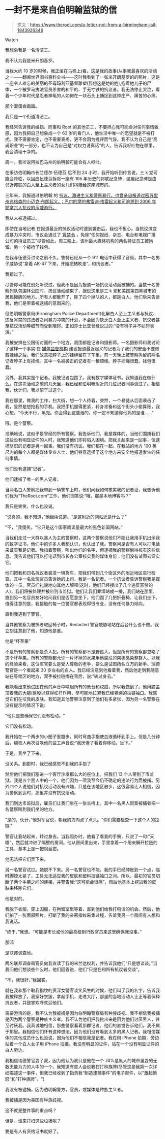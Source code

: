 # 一封不是来自伯明翰监狱的信

> 原文：<https://www.theroot.com/a-letter-not-from-a-birmingham-jail-1843926346>

Watch

我想象我是一名清洁工。

我不认为我是米开朗基罗。

当我大约 10 岁的时候，我正坐在马桶上(看，这是我的故事)从事我最喜欢的活动之一——翻阅世界图书百科全书——这时我看到了一张米开朗基罗的的照片，这是一座令人难忘的美丽的圣母玛利亚基督雕塑(我想这是她的姓),抱着她儿子的尸体，一个被罗马执法官员杀害的和平的、手无寸铁的抗议者。我无法停止哭泣，看着一个少年时代是忍者神龟的人如何在一块石头上捕捉到这种庄严、痛苦的心痛。

那个混蛋会画画。

我只是一个街道清洁工。

我经常告诉我的编辑、同事和 Root 的其他员工，不要担心我可能会对任何事情敏感，因为我把自己想象成一个 63 岁的看门人，他生活中唯一的愿望就是不被打扰。我不需要肯定，也不需要表扬，更不会因为批评而气馁。我不认为自己是“高尚职业”的一部分，也不认为自己是“对权力说真话”的人。告诉我呕吐物在哪里，我会清理干净的。

周一，我听说阿拉巴马州的伯明翰可能会有人呕吐。

在采访伯明翰市长兰德尔·伍德芬 后不到 24 小时，我开始听到传言说，三 k 党可能会降临，以回应伍德芬拆除一座有 105 年历史的邦联纪念碑，这座纪念碑是由邻近邦联的白人至上主义者的女儿们捐赠给这座城市的。

三年来，我报道过伯明翰 的 [抗议、激进主义和警察暴行，也曾亲自报道过密苏里州弗格森的小迈克·布朗起义。；巴尔的摩的弗雷迪·格雷起义和可追溯到 2006 年耶拿六人抗议的示威游行。](https://www.theroot.com/tag/birmingham)

我从未被逮捕过。

即使在当地记者 在报道最近的抗议活动时遭到袭击后，我也不担心。当抗议演变成暴力冲突时，市议会通过了 [宵禁令](https://www.birminghamal.gov/wp-content/uploads/2020/06/Amended-Proclamation-State-of-Emergency-Curfew-June-2-2020-2-1.pdf) ，免除“任何报纸、杂志、电台和电视广播公司的持证员工”尽管如此，周三晚上，该州最大媒体机构的两名持证员工被拘留。另一个被抢了钱包。

在我与伍德芬讨论之前不久，鲁特已经从一个 911 电话中获得了音频，其中一名男子威胁说“拿着 AK-47 下来，开始把猪吹走”...和抗议者。”

我错过了。

尽管你可能在别处听说过，但我不是因为报道一场抗议活动而被捕的。当数十名警察列队包围林公园时，抗议活动结束了，据说这里是三 k 党和美国第四黑城市的居民摊牌的地方。所有人都散开了，除了四个掉队的人，都是白人，他们后来告诉我，他们是带着被逮捕的意图来的。

但伯明翰警察局(Birmingham Police Department)化解白人至上主义者与抗议、违反宵禁的违法者之间暴力冲突的计划，不会因为缺乏白人至上主义者、抗议者甚至抗议活动等细节而受到阻碍。正如莎士比亚曾经说过的:“没有猴子并不妨碍表演。”

我被安排在公园街对面的一个地方，周围都是记者和摄影师。一名摄影师和我讨论了这样一个事实:在 [媒体监督机构](https://www.poynter.org/reporting-editing/2020/23-guidelines-for-journalists-to-safely-cover-protests-this-weekend/) 建议报道最近起义的记者为了我们的安全不要佩戴挂绳之后，我们故意把脖子上的挂绳留在了车里。前一天晚上被警察拘留的两名记者脖子上有挂绳。其中一名被袭击的记者有一根颈绳。脖子挂绳很蠢。钱包很蠢。

另外，我其实是个记者。我被记者包围了。我有数字媒体证书。我知道我在做什么。在这次活动之前的几天里，我已经和伯明翰附近的几位记者同事谈过了。相信我，伙计们，我以前干过这个。

我在那里，做我的工作，扫大街，想一个人待着，突然，一个暴徒从后面袭击了我，显然是想抢我的手机。我把手机握得更紧，转身准备和这个街头小偷算账，我心想，“今天不行，黑鬼。你会得到这些烟的。你一定不知道你他妈的是谁……”

哦。是个警察。

准确地说，这似乎是曾经的所有警察。我告诉他们，我是媒体的，当他们围捕我们这些没有明显证件的人时，我知道他们即将陷入困境。把我关起来是一回事，但逮捕尽职的记者是另一回事。我们没有抗议。我们都在一起。在我站的地方 100 英尺内的每个人都是媒体专业人士，他们特意选择了这个地方来安全地报道发生的任何事情。

他们没有逮捕“记者”。

他们逮捕了唯一的黑人记者。

当两名白人警察把我带到一辆警车上时，他们问我如何核实我的记者证，我告诉他们我为“TheRoot.com”工作，他们回答说:“哦，那是本地博客吗？”

我只是笑笑，什么也没说。

“说真的，我不知道，”他继续说道。“是这附近的网站还是什么？”

"不，"我傻笑。“它只是这个国家阅读量最大的黑色新闻网站。”

当我们走过一大群以黑人为主的警察时，这两个警察说他们不能让我用手机出示我的数字证书，他们中的许多人我都认识，也认出了我。警察问是否有人可以打电话来证实我是记者。我指着警察，叫出他们的名字，但逮捕我的警察懒得核实这些信息。我告诉他们可以打电话到市长办公室核实我的媒体身份；他们没有试图去证实它。

他们把我和四名抗议者装进一辆货车，把我们带到几个街区外的附近地区进行检查。其中一名处理官员告诉她的上司，我是一名记者。一个抗议者告诉警察我是媒体的一员。官员们礼貌地向其他人解释(这时，他们已经搜出了几个违反宵禁的人)，我们将被处理并被带到市监狱。他们让我们靠墙站成一排，我们站在那里，直到另一名官员友好地问我们是否愿意坐下。他们围了几把折叠椅，让我们坐下。值得注意的是，我接触的每一位警官都表现得很专业，没有任何暴力倾向。

直到我遇到了警官。

当其他警察为被捕者取回椅子时，Redacted 警官威胁地站在后台什么也不做。我立刻注意到了他，知道他是谁。

他是“坏苹果”

不是所有的警察都是杀人犯。所有的警察都不是野蛮人。但是所有的警察都忽略了这个坏苹果。所有的警察都允许一片坏掉的水果用他腐烂的果核感染整群人。以我的经验来看，这位军官要么是受人尊敬的老手，要么是试图扬名立万的新手。瑞德警官是一个看起来 30 岁左右的白人。我已经注意到他看着我，然后他走到我随意站在等候区的地方，双手被拉链绑在背后，说:“转过身去。”

我能看出来他试图在他的声音中唤起所有的低音和权威，所以我做到了。他用膝盖顶着我的大腿/屁股以获得杠杆作用，尽可能地拉紧我已经紧绷的拉链袖口。我感觉它们在咬我的皮肤。我知道其他警察注意到了他们有多紧张，因为另一名警察在没有提示的情况下说:

"他只是想确保它们没有松动。"

它们没有松动。

我开始在一个两步的小圈子里踱步，同时弯曲手指使血液循环到手上。但是几分钟后，编校人再次召唤他的监工声音说:“我厌倦了看着你移动。坐下。”

于是，我坐了下来。

没关系。到那时，我已经感觉不到我的手指了

然后他们把我们塞进一个客厅沙发那么大的座位上，把我们 13 个人带到了市监狱。我是五个黑人中的一个，他们因为一项我至今仍不确定的违法行为而被捕。另外四个人说他们对抗议活动没有兴趣，只是在该地区散步，这很容易让人相信，因为警察到达时，那里并没有抗议活动。

我们到达市监狱后，雇员们让我们坐在一张长椅上，其中一名黑人同案被捕者把一名警察叫到我们坐的地方。

“是的，伙计，”他对军官说，朝我的方向点了点头。"你们需要检查一下这个人的拉链."

警官让我站起来，转过身去。当我照办时，他看了看我的手腕，只说了一句:“天哪”，然后就冲进了隔壁的房间。他从房间里出来，手里拿着一个用来解开拉链的工具，基本上是一把钢丝钳。

他无法把它们弄下来。

另一名警官试过。她脱不下来。另一名警官也不能。我的手已经肿胀到一个点，临时脚镣太紧了，工具无法适应我的皮肤和塑料拉链袖口之间。所以，最初的官员切断了两个手腕之间的连接，并警告我:“这可能会很痛”，然后他基本上挖进我的皮肤来移除它们。

他是对的。

我脱下衣服，穿上囚服，在拘留室里等着，直到他们给我打电话的机会。然后，他们拍了一张面部照片，打断了我的亲密指纹采集过程，告诉我另一个房间有人想和我说话。

“终于，”我想。“可能是市长或他的最高级别行政官员来这里确保我没事。”

那鸿

是联邦调查局。

两名联邦调查局官员向我宣读了我的米兰达权利，并告诉我他们“只是想谈谈。”当我问他们想谈些什么时，他们回答说，他们“只是在和所有抗议者交谈”。

“不，我很好，”我回答。

就在我和那个取我指纹的资深女警官谈笑风生的时候，他们叫了我的名字，告诉我我被释放了。我穿好衣服，拿起手机，走进大厅，那里的当地活动人士正等着保释抗议者，并鼓掌欢呼欢迎他们。

需要澄清的是，我不认为我被捕是因为伯明翰警察局有种族歧视。我不相信我被捕是因为两个警察是种族主义者。我不认为他们把我挑出来是因为他们讨厌黑人，甚至讨厌我。我真诚地相信，那些警察看着那群记者，他们的直觉告诉他们，我不属于那里。我相信他们怀有这种想法，因为他们没有看到太多的黑人记者。我相信媒体的其他成员什么也没说，因为他们不相信我是记者。我在用 iPhone 拍摄，旁边站着一个白人女子用 iPhone 拍摄。我没有明显的证件，站在一个没有明显证件的白人旁边。

我相信瑞德警官耍了我，因为他认为我只是他在一个 74%是黑人的城市里耍的无数无能为力的人中的一个。我知道有些人会说我在打种族牌(尽管这是我第一次详细描述这一事件，但我已经收到了指责我“制造逮捕事件”的电子邮件，以“激起愤怒”和“打种族牌”。")

我没有被逮捕，因为伯明翰警方，官员，或媒体是种族主义者。

我被捕是因为美国有种族歧视。

这不就是整件事的重点吗？

但是，谁来打扫这些垃圾呢？

要是有人有资格证书就好了。